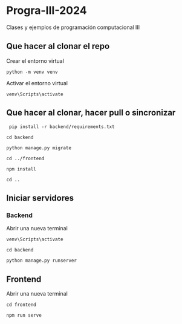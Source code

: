 # Progra-III-2024
Clases y ejemplos de programación computacional III

## Que hacer al clonar el repo
Crear el entorno virtual

`
python -m venv venv
`

Activar el entorno virtual

`
venv\Scripts\activate
`

## Que hacer al clonar, hacer pull o sincronizar

` 
pip install -r backend/requirements.txt
`

`
cd backend
`

`
python manage.py migrate
`

`
cd ../frontend
`

`
npm install
`

`
cd ..
`
## Iniciar servidores
### Backend
Abrir una nueva terminal

`
venv\Scripts\activate
`

`
cd backend
`

`
python manage.py runserver
`
## Frontend
Abrir una nueva terminal

`
cd frontend
`

`
npm run serve
`